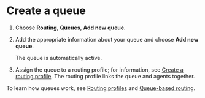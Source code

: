 # Create a queue<a name="create-queue"></a>

1. Choose **Routing**, **Queues**, **Add new queue**\.

1. Add the appropriate information about your queue and choose **Add new queue**\.

   The queue is automatically active\.

1. Assign the queue to a routing profile; for information, see [Create a routing profile](routing-profiles.md)\. The routing profile links the queue and agents together\.

To learn how queues work, see [Routing profiles](concepts-routing.md) and [Queue\-based routing](concepts-queue-based-routing.md)\.